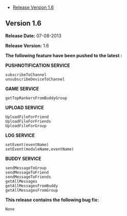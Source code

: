 * [Release Version 1.6](https://github.com/shephertz/App42_JAVA_SDK/blob/master/Change%20Log.md#version-16)


## Version 1.6

**Release Date:** 07-08-2013

**Release Version:** 1.6

**The following feature have been pushed to the latest :**



**PUSHNOTIFICATION SERVICE**
```
subscribeToChannel
unsubscribeDeviceToChannel
```

**GAME SERVICE**
```
getTopRankersFromBuddyGroup
```

**UPLOAD SERVICE**

```
UploadFileForFriend
UploadFileForFriends
UploadFileForGroup
````

**LOG SERVICE**

```
setEvent(eventName)
setEvent(moduleName,eventName)
````


**BUDDY SERVICE**

```
sendMessageToGroup
sendMessageToFriend
sendMessageToFriends
getAllMessages
getAllMessagesFromBuddy
getAllMessagesFromGroup
```

**This release contains the following bug fix:**

```
None
```
